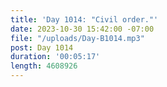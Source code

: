 ```yaml
---
title: 'Day 1014: "Civil order."'
date: 2023-10-30 15:42:00 -07:00
file: "/uploads/Day-B1014.mp3"
post: Day 1014
duration: '00:05:17'
length: 4608926
---
```


